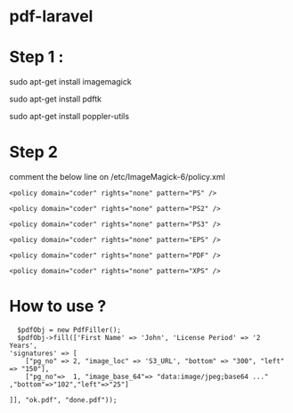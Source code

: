 # pdf-laravel

# Step 1 :

sudo apt-get install imagemagick

sudo apt-get install pdftk

sudo apt-get install poppler-utils

# Step 2


comment the below line on /etc/ImageMagick-6/policy.xml 

`<policy domain="coder" rights="none" pattern="PS" />`

`<policy domain="coder" rights="none" pattern="PS2" />`

`<policy domain="coder" rights="none" pattern="PS3" />` 

`<policy domain="coder" rights="none" pattern="EPS" />` 

`<policy domain="coder" rights="none" pattern="PDF" />` 

`<policy domain="coder" rights="none" pattern="XPS" />`


# How to use ?

      $pdfObj = new PdfFiller();    
      $pdfObj->fill(['First Name' => 'John', 'License Period' => '2 Years',
    'signatures' => [
        ["pg_no" => 2, "image_loc" => 'S3_URL', "bottom" => "300", "left" => "150"], 
        ["pg_no"=>  1, "image_base_64"=> "data:image/jpeg;base64 ..." ,"bottom"=>"102","left"=>"25"]
        
    ]], "ok.pdf", "done.pdf"));
